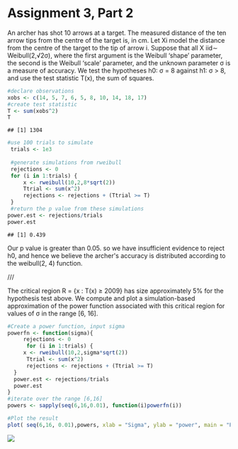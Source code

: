 Assignment 3, Part 2
================

An archer has shot 10 arrows at a target. The measured distance of the ten arrow tips from the centre of the target is, in cm. Let Xi model the distance from the centre of the target to the tip of arrow i. Suppose that all X iid∼ Weibull(2,√2σ), where the first argument is the Weibull ‘shape’ parameter, the second is the Weibull ‘scale’ parameter, and the unknown parameter σ is a measure of accuracy. We test the hypotheses h0: σ = 8 against h1: σ &gt; 8, and use the test statistic T(x), the sum of squares.

``` r
#declare observations
xobs <- c(14, 5, 7, 6, 5, 8, 10, 14, 18, 17)
#create test statistic
T <- sum(xobs^2)
T
```

    ## [1] 1304

``` r
#use 100 trials to simulate
 trials <- 1e3
 
 #generate simulations from rweibull
 rejections <- 0
 for (i in 1:trials) {
     x <- rweibull(10,2,8*sqrt(2))
     Ttrial <- sum(x^2)
     rejections <- rejections + (Ttrial >= T)
 }
 #return the p value from these simulations
power.est <- rejections/trials
power.est
```

    ## [1] 0.439

Our p value is greater than 0.05. so we have insufficient evidence to reject h0, and hence we believe the archer's accuracy is distributed according to the weibull(2, 4) function.

///

The critical region R = {x : T(x) ≥ 2009} has size approximately 5% for the hypothesis test above. We compute and plot a simulation-based approximation of the power function associated with this critical region for values of σ in the range \[6, 16\].

``` r
#Create a power function, input sigma
powerfn <- function(sigma){
     rejections <- 0
      for (i in 1:trials) {
     x <- rweibull(10,2,sigma*sqrt(2))
      Ttrial <- sum(x^2)
      rejections <- rejections + (Ttrial >= T)
  }
  power.est <- rejections/trials
  power.est
}
#iterate over the range [6,16]
powers <- sapply(seq(6,16,0.01), function(i)powerfn(i))

#Plot the result
plot( seq(6,16, 0.01),powers, xlab = "Sigma", ylab = "power", main = "Power Function")
```

![](Assignment_3_part_2_files/figure-markdown_github/unnamed-chunk-2-1.png)
